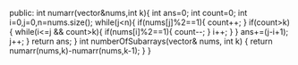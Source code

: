 public:
int numarr(vector<int>&nums,int k){
int ans=0;
int count=0;
int i=0,j=0,n=nums.size();
while(j<n){
if(nums[j]%2==1){
count++;
}
if(count>k){
while(i<=j && count>k){
if(nums[i]%2==1){
count--;
}
i++;
}
}
ans+=(j-i+1);
j++;
}
return ans;
}
int numberOfSubarrays(vector<int>& nums, int k) {
return numarr(nums,k)-numarr(nums,k-1);
}
}